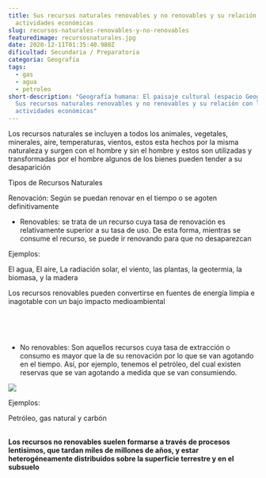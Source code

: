 ```yaml
---
title: Sus recursos naturales renovables y no renovables y su relación con las
  actividades económicas
slug: recursos-naturales-renovables-y-no-renovables
featuredimage: recursosnaturales.jpg
date: 2020-12-11T01:35:40.980Z
dificultad: Secundaria / Preparatoria
categoria: Geografía
tags:
  - gas
  - agua
  - petroleo
short-description: "Geografía humana: El paisaje cultural (espacio Geográfica):
  Sus recursos naturales renovables y no renovables y su relación con las
  actividades económicas"
---
```

Los recursos naturales se incluyen a todos los animales, vegetales, minerales, aire, temperaturas, vientos, estos esta hechos por la misma naturaleza y surgen con el hombre y sin el hombre y estos son utilizadas y transformadas por el hombre algunos de los bienes pueden tender a su desaparición 



Tipos de Recursos Naturales 



Renovación: Según se puedan renovar en el tiempo o se agoten definitivamente

* Renovables: se trata de un recurso cuya tasa de renovación es relativamente superior a su tasa de uso. De esta forma, mientras se consume el recurso, se puede ir renovando para que no desaparezcan

Ejemplos:

El agua, El aire, La radiación solar, el viento, las plantas, la geotermia, la biomasa, y la madera 

Los recursos renovables pueden convertirse en fuentes de energía limpia e inagotable con un bajo impacto medioambiental

 

 

* No renovables: Son aquellos recursos cuya tasa de extracción o consumo es mayor que la de su renovación por lo que se van agotando en el tiempo. Así, por ejemplo, tenemos el petróleo, del cual existen reservas que se van agotando a medida que se van consumiendo.

![](/assets/naturales.jpg)

Ejemplos:

Petróleo, gas natural y carbón

**\
Los recursos no renovables suelen formarse a través de procesos lentisimos, que tardan miles de millones de años, y estar heterogéneamente distribuidos sobre la superficie terrestre y en el subsuelo**